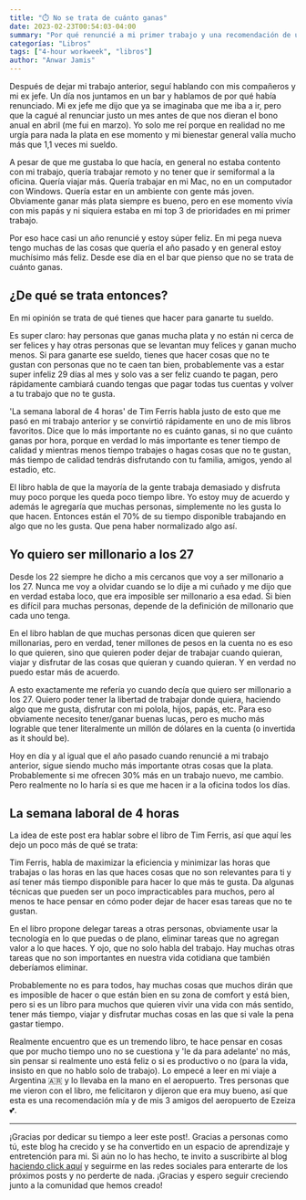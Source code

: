 ```yaml
---
title: "⏱️ No se trata de cuánto ganas"
date: 2023-02-23T00:54:03-04:00
summary: "Por qué renuncié a mi primer trabajo y una recomendación de un libro que te incentiva a trabajar menos y disfrutar mucho más."
categorías: "Libros"
tags: ["4-hour workweek", "libros"]
author: "Anwar Jamis"
---
```

Después de dejar mi trabajo anterior, seguí hablando con mis compañeros y mi ex jefe. Un día nos juntamos en un bar y hablamos de por qué había renunciado. Mi ex jefe me dijo que ya se imaginaba que me iba a ir, pero que la cagué al renunciar justo un mes antes de que nos dieran el bono anual en abril (me fui en marzo). Yo solo me reí porque en realidad no me urgía para nada la plata en ese momento y mi bienestar general valía mucho más que 1,1 veces mi sueldo.

A pesar de que me gustaba lo que hacía, en general no estaba contento con mi trabajo, quería trabajar remoto y no tener que ir semiformal a la oficina. Quería viajar más. Quería trabajar en mi Mac, no en un computador con Windows. Quería estar en un ambiente con gente más joven. Obviamente ganar más plata siempre es bueno, pero en ese momento vivía con mis papás y ni siquiera estaba en mi top 3 de prioridades en mi primer trabajo.

Por eso hace casi un año renuncié y estoy súper feliz. En mi pega nueva tengo muchas de las cosas que quería el año pasado y en general estoy muchísimo más feliz. Desde ese día en el bar que pienso que no se trata de cuánto ganas.

## ¿De qué se trata entonces?

En mi opinión se trata de qué tienes que hacer para ganarte tu sueldo.

Es super claro: hay personas que ganas mucha plata y no están ni cerca de ser felices y hay otras personas que se levantan muy felices y ganan mucho menos. Si para ganarte ese sueldo, tienes que hacer cosas que no te gustan con personas que no te caen tan bien, probablemente vas a estar super infeliz 29 días al mes y solo vas a ser feliz cuando te pagan, pero rápidamente cambiará cuando tengas que pagar todas tus cuentas y volver a tu trabajo que no te gusta.

'La semana laboral de 4 horas' de Tim Ferris habla justo de esto que me pasó en mi trabajo anterior y se convirtió rápidamente en uno de mis libros favoritos. Dice que lo más importante no es cuánto ganas, si no que cuánto ganas por hora, porque en verdad lo más importante es tener tiempo de calidad y mientras menos tiempo trabajes o hagas cosas que no te gustan, más tiempo de calidad tendrás disfrutando con tu familia, amigos, yendo al estadio, etc.

El libro habla de que la mayoría de la gente trabaja demasiado y disfruta muy poco porque les queda poco tiempo libre. Yo estoy muy de acuerdo y además le agregaría que muchas personas, simplemente no les gusta lo que hacen. Entonces están el 70% de su tiempo disponible trabajando en algo que no les gusta. Que pena haber normalizado algo así.

## Yo quiero ser millonario a los 27

Desde los 22 siempre he dicho a mis cercanos que voy a ser millonario a los 27. Nunca me voy a olvidar cuando se lo dije a mi cuñado y me dijo que en verdad estaba loco, que era imposible ser millonario a esa edad. Si bien es difícil para muchas personas, depende de la definición de millonario que cada uno tenga.

En el libro hablan de que muchas personas dicen que quieren ser millonarias, pero en verdad, tener millones de pesos en la cuenta no es eso lo que quieren, sino que quieren poder dejar de trabajar cuando quieran, viajar y disfrutar de las cosas que quieran y cuando quieran. Y en verdad no puedo estar más de acuerdo.

A esto exactamente me refería yo cuando decía que quiero ser millonario a los 27. Quiero poder tener la libertad de trabajar donde quiera, haciendo algo que me gusta, disfrutar con mi polola, hijos, papás, etc. Para eso obviamente necesito tener/ganar buenas lucas, pero es mucho más lograble que tener literalmente un millón de dólares en la cuenta (o invertida as it should be).

Hoy en día y al igual que el año pasado cuando renuncié a mi trabajo anterior, sigue siendo mucho más importante otras cosas que la plata. Probablemente si me ofrecen 30% más en un trabajo nuevo, me cambio. Pero realmente no lo haría si es que me hacen ir a la oficina todos los días.

## La semana laboral de 4 horas

La idea de este post era hablar sobre el libro de Tim Ferris, así que aquí les dejo un poco más de qué se trata:

Tim Ferris, habla de maximizar la eficiencia y minimizar las horas que trabajas o las horas en las que haces cosas que no son relevantes para ti y así tener más tiempo disponible para hacer lo que más te gusta. Da algunas técnicas que pueden ser un poco impracticables para muchos, pero al menos te hace pensar en cómo poder dejar de hacer esas tareas que no te gustan.

En el libro propone delegar tareas a otras personas, obviamente usar la tecnología en lo que puedas o de plano, eliminar tareas que no agregan valor a lo que haces. Y ojo, que no solo habla del trabajo. Hay muchas otras tareas que no son importantes en nuestra vida cotidiana que también deberíamos eliminar.

Probablemente no es para todos, hay muchas cosas que muchos dirán que es imposible de hacer o que están bien en su zona de comfort y está bien, pero si es un libro para muchos que quieren vivir una vida con más sentido, tener más tiempo, viajar y disfrutar muchas cosas en las que si vale la pena gastar tiempo.

Realmente encuentro que es un tremendo libro, te hace pensar en cosas que por mucho tiempo uno no se cuestiona y 'le da para adelante' no más, sin pensar si realmente uno está feliz o si es productivo o no (para la vida, insisto en que no hablo solo de trabajo). Lo empecé a leer en mi viaje a Argentina 🇦🇷 y lo llevaba en la mano en el aeropuerto. Tres personas que me vieron con el libro, me felicitaron y dijeron que era muy bueno, así que esta es una recomendación mía y de mis 3 amigos del aeropuerto de Ezeiza 💕.

---
¡Gracias por dedicar su tiempo a leer este post!. Gracias a personas como tú, este blog ha crecido y se ha convertido en un espacio de aprendizaje y entretención para mi. Si aún no lo has hecho, te invito a suscribirte al blog [haciendo click aquí](https://www.anwarjamis.com/subscription/) y seguirme en las redes sociales para enterarte de los próximos posts y no perderte de nada. ¡Gracias y espero seguir creciendo junto a la comunidad que hemos creado!
